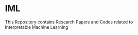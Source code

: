 # IML
This Repository contains  Research  Papers and Codes related to Interpretable Machine Learning 
